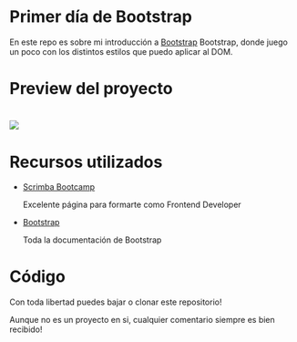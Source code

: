 <h1>Primer día de Bootstrap</h1>
<p> En este repo es sobre mi introducción a <a href="https://getbootstrap.com/">Bootstrap</a> Bootstrap, donde juego un poco con los distintos estilos que puedo aplicar al DOM. </p>

<h1>Preview del proyecto<h1>
<img align="center" src="./bootstrap.gif"/>
  
  <h1>Recursos utilizados</h1>
  <ul>
      <li><p><a href="https://scrimba.com/">Scrimba Bootcamp</a></p></li>
    <p>Excelente página para formarte como Frontend Developer</p>
    <li><p><a href="https://getbootstrap.com/">Bootstrap</a></p></li>
    <p>Toda la documentación de Bootstrap</p>
  </ul>
  
  <h1>Código</h1>
  <p>Con toda libertad puedes bajar o clonar este repositorio!</p>
  <p>Aunque no es un proyecto en si, cualquier comentario siempre es bien recibido!</p>

